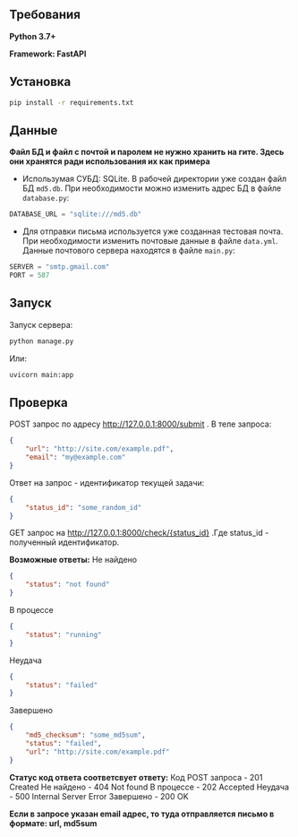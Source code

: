 ## Требования

**Python 3.7+**

**Framework: FastAPI**

## Установка

```bash
pip install -r requirements.txt
```

## Данные

**Файл БД и файл с почтой и паролем не нужно хранить на гите. Здесь они хранятся ради использования их как примера**

* Использумая СУБД: SQLite. В рабочей директории уже создан файл БД `md5.db`. При необходимости можно изменить адрес БД в файле `database.py`:

```Python
DATABASE_URL = "sqlite:///md5.db"
```

* Для отправки письма используется уже созданная тестовая почта. При необходимости изменить почтовые данные в файле `data.yml`. Данные почтового сервера находятся в файле `main.py`:

```Python
SERVER = "smtp.gmail.com"
PORT = 587
```

## Запуск

Запуск сервера:

```bash
python manage.py
```

Или:

```bash
uvicorn main:app
```

## Проверка

POST запрос по адресу http://127.0.0.1:8000/submit . В теле запроса:

```JSON
{
	"url": "http://site.com/example.pdf",
	"email": "my@example.com"
}
```

Ответ на запрос - идентификатор текущей задачи:

```JSON
{
	"status_id": "some_random_id"
}
```

GET запрос на http://127.0.0.1:8000/check/{status_id} .Где status_id - полученный идентификатор.

**Возможные ответы:**
Не найдено

```JSON
{
	"status": "not found"
}
```

В процессе

```JSON
{
	"status": "running"
}
```

Неудача

```JSON
{
	"status": "failed"
}
```

Завершено

```JSON
{
	"md5_checksum": "some_md5sum",
	"status": "failed",
	"url": "http://site.com/example.pdf"
}
```

**Статус код ответа соответсвует ответу:**
Код POST запроса - 201 Created
Не найдено - 404 Not found
В процессе - 202 Accepted
Неудача - 500 Internal Server Error
Завершено - 200 OK

**Если в запросе указан email адрес, то туда отправляется письмо в формате: url, md5sum**
